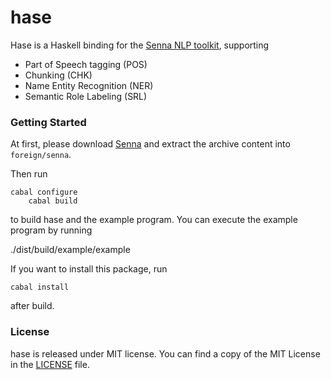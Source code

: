 # hase

Hase is a Haskell binding for the [Senna NLP toolkit](http://ronan.collobert.com/senna),
supporting

  * Part of Speech tagging (POS)
  * Chunking (CHK)
  * Name Entity Recognition (NER)
  * Semantic Role Labeling (SRL)

### Getting Started

At first, please download [Senna](http://ronan.collobert.com/senna) and extract the
archive content into `foreign/senna`.

Then run

    cabal configure
		cabal build

to build hase and the example program. You can execute the example program
by running

   ./dist/build/example/example

If you want to install this package, run

    cabal install

after build.

### License

hase is released under MIT license.
You can find a copy of the MIT License in the [LICENSE](./LICENSE) file.

